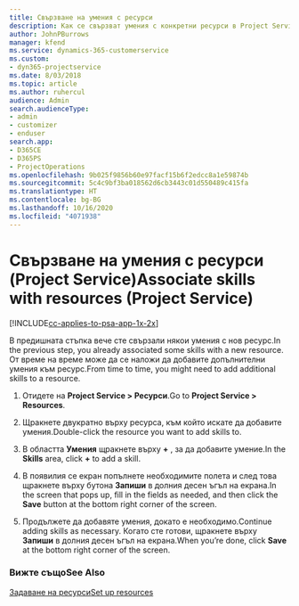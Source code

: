 ```yaml
---
title: Свързване на умения с ресурси
description: Как се свързват умения с конкретни ресурси в Project Service
author: JohnPBurrows
manager: kfend
ms.service: dynamics-365-customerservice
ms.custom:
- dyn365-projectservice
ms.date: 8/03/2018
ms.topic: article
ms.author: ruhercul
audience: Admin
search.audienceType:
- admin
- customizer
- enduser
search.app:
- D365CE
- D365PS
- ProjectOperations
ms.openlocfilehash: 9b025f9856b60e97facf15b6f2edcc8a1e59874b
ms.sourcegitcommit: 5c4c9bf3ba018562d6cb3443c01d550489c415fa
ms.translationtype: HT
ms.contentlocale: bg-BG
ms.lasthandoff: 10/16/2020
ms.locfileid: "4071938"
---
```

# <a name="associate-skills-with-resources-project-service"></a><span data-ttu-id="5ae92-103">Свързване на умения с ресурси (Project Service)</span><span class="sxs-lookup"><span data-stu-id="5ae92-103">Associate skills with resources (Project Service)</span></span>

[!INCLUDE[cc-applies-to-psa-app-1x-2x](../includes/cc-applies-to-psa-app-1x-2x.md)]

<span data-ttu-id="5ae92-104">В предишната стъпка вече сте свързали някои умения с нов ресурс.</span><span class="sxs-lookup"><span data-stu-id="5ae92-104">In the previous step, you already associated some skills with  a new resource.</span></span> <span data-ttu-id="5ae92-105">От време на време може да се наложи да добавите допълнителни умения към ресурс.</span><span class="sxs-lookup"><span data-stu-id="5ae92-105">From time to time, you might need to add additional skills to a resource.</span></span>  
  
1.  <span data-ttu-id="5ae92-106">Отидете на **Project Service > Ресурси**.</span><span class="sxs-lookup"><span data-stu-id="5ae92-106">Go to **Project Service > Resources**.</span></span>  
  
2.  <span data-ttu-id="5ae92-107">Щракнете двукратно върху ресурса, към който искате да добавите умения.</span><span class="sxs-lookup"><span data-stu-id="5ae92-107">Double-click the resource you want to add skills to.</span></span>  
  
3.  <span data-ttu-id="5ae92-108">В областта **Умения** щракнете върху **+** , за да добавите умение.</span><span class="sxs-lookup"><span data-stu-id="5ae92-108">In the **Skills** area, click **+** to add a skill.</span></span>  
  
4.  <span data-ttu-id="5ae92-109">В появилия се екран попълнете необходимите полета и след това щракнете върху бутона **Запиши** в долния десен ъгъл на екрана.</span><span class="sxs-lookup"><span data-stu-id="5ae92-109">In the screen that pops up, fill in the fields as needed, and then click the **Save** button at the bottom right corner of the screen.</span></span>  
  
5.  <span data-ttu-id="5ae92-110">Продължете да добавяте умения, докато е необходимо.</span><span class="sxs-lookup"><span data-stu-id="5ae92-110">Continue adding skills as necessary.</span></span> <span data-ttu-id="5ae92-111">Когато сте готови, щракнете върху **Запиши** в долния десен ъгъл на екрана.</span><span class="sxs-lookup"><span data-stu-id="5ae92-111">When you’re done, click **Save** at the bottom right corner of the screen.</span></span>  
  
### <a name="see-also"></a><span data-ttu-id="5ae92-112">Вижте също</span><span class="sxs-lookup"><span data-stu-id="5ae92-112">See Also</span></span>  
 [<span data-ttu-id="5ae92-113">Задаване на ресурси</span><span class="sxs-lookup"><span data-stu-id="5ae92-113">Set up resources</span></span>](../psa/set-up-resources.md)

